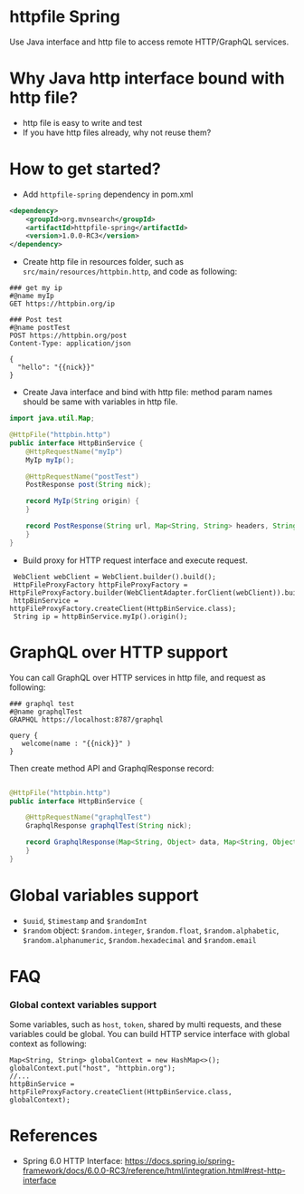httpfile Spring
==================

Use Java interface and http file to access remote HTTP/GraphQL services.
                     
# Why Java http interface bound with http file?

* http file is easy to write and test
* If you have http files already, why not reuse them?

# How to get started?

* Add `httpfile-spring` dependency in pom.xml

```xml
<dependency>
    <groupId>org.mvnsearch</groupId>
    <artifactId>httpfile-spring</artifactId>
    <version>1.0.0-RC3</version>
</dependency>
```

* Create http file in resources folder, such as `src/main/resources/httpbin.http`, and code as following:

```
### get my ip
#@name myIp
GET https://httpbin.org/ip

### Post test
#@name postTest
POST https://httpbin.org/post
Content-Type: application/json

{
  "hello": "{{nick}}"
}
```

* Create Java interface and bind with http file: method param names should be same with variables in http file. 

```java
import java.util.Map;

@HttpFile("httpbin.http")
public interface HttpBinService {
    @HttpRequestName("myIp")
    MyIp myIp();

    @HttpRequestName("postTest")
    PostResponse post(String nick);

    record MyIp(String origin) {
    }

    record PostResponse(String url, Map<String, String> headers, String data) {
    }
}
```

* Build proxy for HTTP request interface and execute request.

```
 WebClient webClient = WebClient.builder().build();
 HttpFileProxyFactory httpFileProxyFactory = HttpFileProxyFactory.builder(WebClientAdapter.forClient(webClient)).build();
 httpBinService = httpFileProxyFactory.createClient(HttpBinService.class);
 String ip = httpBinService.myIp().origin();
```

# GraphQL over HTTP support

You can call GraphQL over HTTP services in http file, and request as following:

```
### graphql test
#@name graphqlTest
GRAPHQL https://localhost:8787/graphql

query {
   welcome(name : "{{nick}}" )
}
```

Then create method API and GraphqlResponse record:

```java

@HttpFile("httpbin.http")
public interface HttpBinService {

    @HttpRequestName("graphqlTest")
    GraphqlResponse graphqlTest(String nick);

    record GraphqlResponse(Map<String, Object> data, Map<String, Object> extensions, List<Object> errors) {
    }
}
```

# Global variables support

* `$uuid`, `$timestamp` and `$randomInt`
* `$random` object: `$random.integer`, `$random.float`, `$random.alphabetic`, `$random.alphanumeric`, `$random.hexadecimal` and `$random.email`
 
# FAQ

### Global context variables support

Some variables, such as `host`, `token`,  shared by multi requests, and these variables could be global.
You can build HTTP service interface with global context as following:

```
Map<String, String> globalContext = new HashMap<>();
globalContext.put("host", "httpbin.org");
//...
httpBinService = httpFileProxyFactory.createClient(HttpBinService.class, globalContext);
```

# References

* Spring 6.0 HTTP Interface: https://docs.spring.io/spring-framework/docs/6.0.0-RC3/reference/html/integration.html#rest-http-interface
  